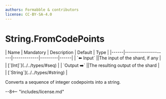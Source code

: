 ```yaml
---
authors: Formabble & contributors
license: CC-BY-SA-4.0
---
```



# String.FromCodePoints

<div class="sh-parameters" markdown="1">
| Name | Mandatory | Description | Default | Type |
|------|---------------------|-------------|---------|------|
| `⬅️ Input` ||The input of the shard, if any | | [`[Int]`](../../types/#seq) |
| `Output ➡️` ||The resulting output of the shard | | [`String`](../../types/#string) |

</div>

Converts a sequence of integer codepoints into a string.

--8<-- "includes/license.md"

